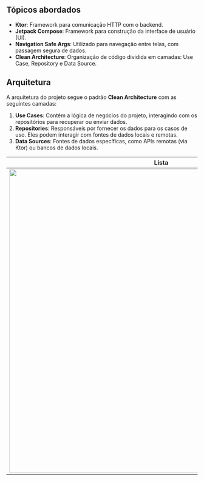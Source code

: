 
## Tópicos abordados

- **Ktor**: Framework para comunicação HTTP com o backend.
- **Jetpack Compose**: Framework para construção da interface de usuário (UI).
- **Navigation Safe Args**: Utilizado para navegação entre telas, com passagem segura de dados.
- **Clean Architecture**: Organização de código dividida em camadas: Use Case, Repository e Data Source.
  
## Arquitetura

A arquitetura do projeto segue o padrão **Clean Architecture** com as seguintes camadas:

1. **Use Cases**: Contém a lógica de negócios do projeto, interagindo com os repositórios para recuperar ou enviar dados.
2. **Repositories**: Responsáveis por fornecer os dados para os casos de uso. Eles podem interagir com fontes de dados locais e remotas.
3. **Data Sources**: Fontes de dados específicas, como APIs remotas (via Ktor) ou bancos de dados locais.


| Lista | Detalhes |
| -------- | ------- |
| <img src="https://github.com/user-attachments/assets/07d362ef-c497-4abc-9a9c-2e45eef5e3c9" height="800" />  | <img src="https://github.com/user-attachments/assets/925a73d3-2fc5-4013-aa1e-6a0b266ce0d3" height="800" />    |


